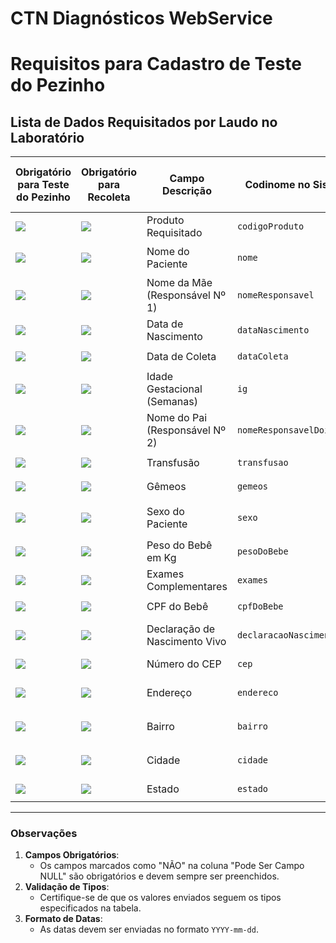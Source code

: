 # CTN Diagnósticos WebService

# **Requisitos para Cadastro de Teste do Pezinho**

## **Lista de Dados Requisitados por Laudo no Laboratório**

| **Obrigatório para Teste do Pezinho** | **Obrigatório para Recoleta** | **Campo Descrição**                  | **Codinome no Sistema**        | **Tipo**                                 | **Pode Ser Campo NULL** |
|---------------------------------------|--------------------------------|---------------------------------------|---------------------------------|------------------------------------------|--------------------------|
| ![](https://img.shields.io/static/v1?label=&message=SIM&color=green)                                   | ![](https://img.shields.io/static/v1?label=&message=SIM&color=green)                            | Produto Requisitado                  | `codigoProduto`                | `INT`                                   | NÃO                      |
| ![](https://img.shields.io/static/v1?label=&message=SIM&color=green)                                   | ![](https://img.shields.io/static/v1?label=&message=SIM&color=green)                            | Nome do Paciente                     | `nome`                         | `VARCHAR(max 250 dígitos)`              | NÃO                      |
| ![](https://img.shields.io/static/v1?label=&message=SIM&color=green)                                   | ![](https://img.shields.io/static/v1?label=&message=SIM&color=green)                            | Nome da Mãe (Responsável Nº 1)       | `nomeResponsavel`              | `VARCHAR(max 250 dígitos)`              | NÃO                      |
| ![](https://img.shields.io/static/v1?label=&message=SIM&color=green)                                   | ![](https://img.shields.io/static/v1?label=&message=SIM&color=green)                            | Data de Nascimento                   | `dataNascimento`               | `DATE(YYYY-mm-dd)`                      | NÃO                      |
| ![](https://img.shields.io/static/v1?label=&message=SIM&color=green)                                   | ![](https://img.shields.io/static/v1?label=&message=SIM&color=green)                            | Data de Coleta                       | `dataColeta`                   | `DATE(YYYY-mm-dd)`                      | NÃO                      |
| ![](https://img.shields.io/static/v1?label=&message=SIM&color=green)                                   | ![](https://img.shields.io/static/v1?label=&message=SIM&color=green)                            | Idade Gestacional (Semanas)          | `ig`                           | `INT`                                   | NÃO                      |
| ![](https://img.shields.io/static/v1?label=&message=NÃO&color=yellow)                                   | ![](https://img.shields.io/static/v1?label=&message=SIM&color=green)                            | Nome do Pai (Responsável Nº 2)       | `nomeResponsavelDois`          | `VARCHAR(max 250 dígitos)`              | SIM                      |
| ![](https://img.shields.io/static/v1?label=&message=NÃO&color=yellow)                                   | ![](https://img.shields.io/static/v1?label=&message=SIM&color=green)                            | Transfusão                           | `transfusao`                   | `BOOLEAN (1 ou 0)`                      | SIM                      |
| ![](https://img.shields.io/static/v1?label=&message=NÃO&color=yellow)                                   | ![](https://img.shields.io/static/v1?label=&message=SIM&color=green)                            | Gêmeos                               | `gemeos`                       | `BOOLEAN (1 ou 0)`                      | SIM                      |
| ![](https://img.shields.io/static/v1?label=&message=NÃO&color=yellow)                                   | ![](https://img.shields.io/static/v1?label=&message=SIM&color=green)                            | Sexo do Paciente                     | `sexo`                         | `CHAR(max 1 dígito)` – “M” ou “F”       | SIM                      |
| ![](https://img.shields.io/static/v1?label=&message=NÃO&color=yellow)                                   | ![](https://img.shields.io/static/v1?label=&message=SIM&color=green)                            | Peso do Bebê em Kg                   | `pesoDoBebe`                   | `FLOAT`                                 | SIM                      |
| ![](https://img.shields.io/static/v1?label=&message=NÃO&color=yellow)                                   | ![](https://img.shields.io/static/v1?label=&message=NÃO&color=yellow)                            | Exames Complementares                | `exames`                       | `ARRAY(INT)`                            | SIM                      |
| ![](https://img.shields.io/static/v1?label=&message=NÃO&color=yellow)                                   | ![](https://img.shields.io/static/v1?label=&message=NÃO&color=yellow)                            | CPF do Bebê                          | `cpfDoBebe`                    | `VARCHAR(max 11 dígitos)`               | SIM                      |
| ![](https://img.shields.io/static/v1?label=&message=NÃO&color=yellow)                                   | ![](https://img.shields.io/static/v1?label=&message=NÃO&color=yellow)                            | Declaração de Nascimento Vivo        | `declaracaoNascimentoVivo`     | `VARCHAR(max 100 dígitos)`              | SIM                      |
| ![](https://img.shields.io/static/v1?label=&message=NÃO&color=yellow)                                   | ![](https://img.shields.io/static/v1?label=&message=NÃO&color=yellow)                            | Número do CEP                        | `cep`                          | `VARCHAR(max 8 dígitos)`                | SIM                      |
| ![](https://img.shields.io/static/v1?label=&message=NÃO&color=yellow)                                   | ![](https://img.shields.io/static/v1?label=&message=NÃO&color=yellow)                            | Endereço                             | `endereco`                     | `VARCHAR(max 250 dígitos)`              | SIM                      |
| ![](https://img.shields.io/static/v1?label=&message=NÃO&color=yellow)                                   | ![](https://img.shields.io/static/v1?label=&message=NÃO&color=yellow)                            | Bairro                               | `bairro`                       | `VARCHAR(max 250 dígitos)`              | SIM                      |
| ![](https://img.shields.io/static/v1?label=&message=NÃO&color=yellow)                                   | ![](https://img.shields.io/static/v1?label=&message=NÃO&color=yellow)                            | Cidade                               | `cidade`                       | `VARCHAR(max 250 dígitos)`              | SIM                      |
| ![](https://img.shields.io/static/v1?label=&message=NÃO&color=yellow)                                   | ![](https://img.shields.io/static/v1?label=&message=NÃO&color=yellow)                            | Estado                               | `estado`                       | `CHAR(max 2 dígitos)`                   | SIM                      |

---

### **Observações**
1. **Campos Obrigatórios**:
   - Os campos marcados como "NÃO" na coluna "Pode Ser Campo NULL" são obrigatórios e devem sempre ser preenchidos.
2. **Validação de Tipos**:
   - Certifique-se de que os valores enviados seguem os tipos especificados na tabela.
3. **Formato de Datas**:
   - As datas devem ser enviadas no formato `YYYY-mm-dd`.
